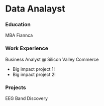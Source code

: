 # Data Analayst

### Education
MBA Fiannca

### Work Experience
Business Analyst @ Silicon Valley Commerce
 - Big impact project 1!
 - Big impact project 2!

### Projects
EEG Band Discovery
